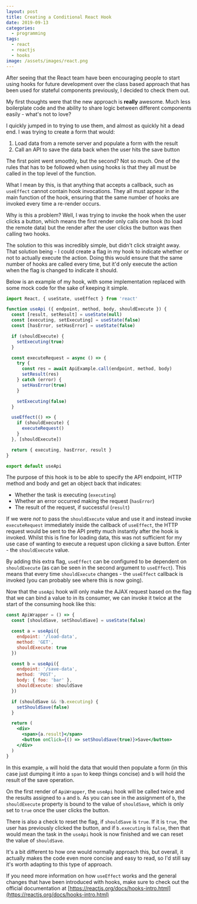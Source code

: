 ```yaml
---
layout: post
title: Creating a Conditional React Hook
date: 2019-09-13
categories:
  - programming
tags:
  - react
  - reactjs
  - hooks
image: /assets/images/react.png
---
```


After seeing that the React team have been encouraging people to start using hooks for future development over the class based approach that has been used for stateful components previously, I decided to check them out.

My first thoughts were that the new approach is **really** awesome. Much less boilerplate code and the ability to share logic between different components easily - what's not to love?

I quickly jumped in to trying to use them, and almost as quickly hit a dead end. I was trying to create a form that would:

1. Load data from a remote server and populate a form with the result
2. Call an API to save the data back when the user hits the save button

The first point went smoothly, but the second? Not so much. One of the rules that has to be followed when using hooks is that they all must be called in the top level of the function.

What I mean by this, is that anything that accepts a callback, such as `useEffect` cannot contain hook invocations. They all must appear in the main function of the hook, ensuring that the same number of hooks are invoked every time a re-render occurs.

Why is this a problem? Well, I was trying to invoke the hook when the user clicks a button, which means the first render only calls one hook (to load the remote data) but the render after the user clicks the button was then calling two hooks.

The solution to this was incredibly simple, but didn't click straight away. That solution being - I could create a flag in my hook to indicate whether or not to actually execute the action. Doing this would ensure that the same number of hooks are called every time, but it'd only execute the action when the flag is changed to indicate it should.

Below is an example of my hook, with some implementation replaced with some mock code for the sake of keeping it simple.

```jsx
import React, { useState, useEffect } from 'react'

function useApi ({ endpoint, method, body, shouldExecute }) {
  const [result, setResult] = useState(null)
  const [executing, setExecuting] = useState(false)
  const [hasError, setHasError] = useState(false)

  if (shouldExecute) {
    setExecuting(true)
  }

  const executeRequest = async () => {
    try {
      const res = await ApiExample.call(endpoint, method, body)
      setResult(res)
    } catch (error) {
      setHasError(true)
    }

    setExecuting(false)
  }

  useEffect(() => {
    if (shouldExecute) {
      executeRequest()
    }
  }, [shouldExecute])

  return { executing, hasError, result }
}

export default useApi
```

The purpose of this hook is to be able to specify the API endpoint, HTTP method and body and get an object back that indicates:

- Whether the task is executing (`executing`)
- Whether an error occurred making the request (`hasError`)
- The result of the request, if successful (`result`)

If we were *not* to pass the `shouldExecute` value and use it and instead invoke `executeRequest` immediately inside the callback of `useEffect`, the HTTP request would be sent to the API pretty much instantly after the hook is invoked. Whilst this is fine for loading data, this was not sufficient for my use case of wanting to execute a request upon clicking a save button. Enter - the `shouldExecute` value.

By adding this extra flag, `useEffect` can be configured to be dependent on `shouldExecute` (as can be seen in the second argument to `useEffect`). This means that every time `shouldExecute` changes - the `useEffect` callback is invoked (you can probably see where this is now going).

Now that the `useApi` hook will only make the AJAX request based on the flag that we can bind a value to in its consumer, we can invoke it twice at the start of the consuming hook like this:

```jsx
const ApiWrapper = () => {
  const [shouldSave, setShouldSave] = useState(false)

  const a = useApi({
    endpoint: '/load-data',
    method: 'GET',
    shouldExecute: true
  })

  const b = useApi({
    endpoint: '/save-data',
    method: 'POST',
    body: { foo: 'bar' },
    shouldExecute: shouldSave
  })

  if (shouldSave && !b.executing) {
    setShouldSave(false)
  }

  return (
    <div>
      <span>{a.result}</span>
      <button onClick={() => setShouldSave(true)}>Save</button>
    </div>
  )
}
```

In this example, `a` will hold the data that would then populate a form (in this case just dumping it into a `span` to keep things concise) and `b` will hold the result of the save operation.

On the first render of `ApiWrapper`, the `useApi` hook will be called twice and the results assigned to `a` and `b`. As you can see in the assignment of `b`, the `shouldExecute` property is bound to the value of `shouldSave`, which is only set to `true` once the user clicks the button.

There is also a check to reset the flag, if `shouldSave` is `true`. If it is `true`, the user has previously clicked the button, and if `b.executing` is `false`, then that would mean the task in the `useApi` hook is now finished and we can reset the value of `shouldSave`.

It's a bit different to how one would normally approach this, but overall, it actually makes the code even more concise and easy to read, so I'd still say it's worth adapting to this type of approach.

If you need more information on how `useEffect` works and the general changes that have been introduced with hooks, make sure to check out the official documentation at [https://reactjs.org/docs/hooks-intro.html](https://reactjs.org/docs/hooks-intro.html)
